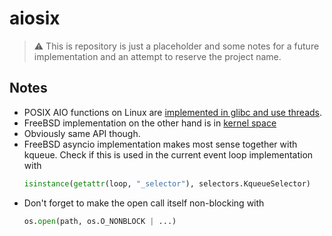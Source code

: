 # aiosix

> :warning: This is repository is just a placeholder and some notes for
> a future implementation and an attempt to reserve the project name.

## Notes
- POSIX AIO functions on Linux are [implemented in glibc
  and use threads](https://man7.org/linux/man-pages/man7/aio.7.html#NOTES).
- FreeBSD implementation on the other hand is in [kernel
  space](https://www.freebsd.org/cgi/man.cgi?query=aio)
- Obviously same API though.
- FreeBSD asyncio implementation makes most sense together with kqueue.
  Check if this is used in the current event loop implementation with
  ```python
  isinstance(getattr(loop, "_selector"), selectors.KqueueSelector)
  ```
- Don't forget to make the open call itself non-blocking with
  ```python
  os.open(path, os.O_NONBLOCK | ...)
  ```
